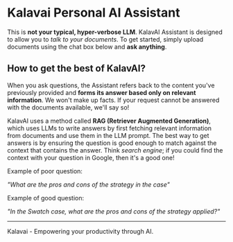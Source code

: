 # Kalavai Personal AI Assistant

This is **not your typical, hyper-verbose LLM**. KalavAI Assistant is designed to allow you to _talk to your documents_. To get started, simply upload documents using the chat box below and **ask anything**.

## How to get the best of KalavAI?


When you ask questions, the Assistant refers back to the content you've previously provided and **forms its answer based only on relevant information**. We won't make up facts. If your request cannot be answered with the documents available, we'll say so!

KalavAI uses a method called **RAG (Retriever Augmented Generation)**, which uses LLMs to write answers by first fetching relevant information from documents and use them in the LLM prompt. The best way to get answers is by ensuring the question is good enough to match against the context that contains the answer. Think _search engine_; if you could find the context with your question in Google, then it's a good one!

Example of poor question:

_"What are the pros and cons of the strategy in the case"_

Example of good question:

_"In the Swatch case, what are the pros and cons of the strategy applied?"_

---

Kalavai - Empowering your productivity through AI.

